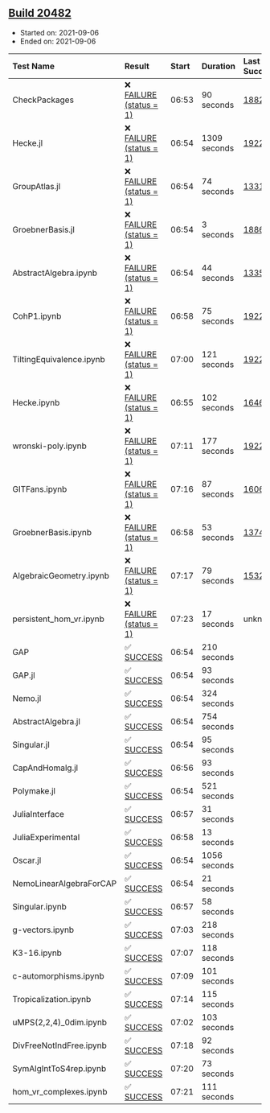 ## [Build 20482](https://oscarci.mathematik.uni-kl.de/job/oscar/20482/)

* Started on: 2021-09-06
* Ended on: 2021-09-06

| Test Name    | Result | Start | Duration | Last Success | First Failure |
|:-------------|:-------|:------|:---------|:-------------|:--------------|
| CheckPackages | ❌ [FAILURE (status = 1)](https://oscarci.mathematik.uni-kl.de/job/oscar/20482/artifact/logs/build-20482/CheckPackages.log) | 06:53 | 90 seconds | [18822](https://oscarci.mathematik.uni-kl.de/job/oscar/18822/) | [18823](https://oscarci.mathematik.uni-kl.de/job/oscar/18823/) |
| Hecke.jl | ❌ [FAILURE (status = 1)](https://oscarci.mathematik.uni-kl.de/job/oscar/20482/artifact/logs/build-20482/Hecke.jl.log) | 06:54 | 1309 seconds | [19222](https://oscarci.mathematik.uni-kl.de/job/oscar/19222/) | [20152](https://oscarci.mathematik.uni-kl.de/job/oscar/20152/) |
| GroupAtlas.jl | ❌ [FAILURE (status = 1)](https://oscarci.mathematik.uni-kl.de/job/oscar/20482/artifact/logs/build-20482/GroupAtlas.jl.log) | 06:54 | 74 seconds | [13311](https://oscarci.mathematik.uni-kl.de/job/oscar/13311/) | [13312](https://oscarci.mathematik.uni-kl.de/job/oscar/13312/) |
| GroebnerBasis.jl | ❌ [FAILURE (status = 1)](https://oscarci.mathematik.uni-kl.de/job/oscar/20482/artifact/logs/build-20482/GroebnerBasis.jl.log) | 06:54 | 3 seconds | [18864](https://oscarci.mathematik.uni-kl.de/job/oscar/18864/) | [18865](https://oscarci.mathematik.uni-kl.de/job/oscar/18865/) |
| AbstractAlgebra.ipynb | ❌ [FAILURE (status = 1)](https://oscarci.mathematik.uni-kl.de/job/oscar/20482/artifact/logs/build-20482/AbstractAlgebra.ipynb.log) | 06:54 | 44 seconds | [13355](https://oscarci.mathematik.uni-kl.de/job/oscar/13355/) | [13356](https://oscarci.mathematik.uni-kl.de/job/oscar/13356/) |
| CohP1.ipynb | ❌ [FAILURE (status = 1)](https://oscarci.mathematik.uni-kl.de/job/oscar/20482/artifact/logs/build-20482/CohP1.ipynb.log) | 06:58 | 75 seconds | [19222](https://oscarci.mathematik.uni-kl.de/job/oscar/19222/) | [20152](https://oscarci.mathematik.uni-kl.de/job/oscar/20152/) |
| TiltingEquivalence.ipynb | ❌ [FAILURE (status = 1)](https://oscarci.mathematik.uni-kl.de/job/oscar/20482/artifact/logs/build-20482/TiltingEquivalence.ipynb.log) | 07:00 | 121 seconds | [19222](https://oscarci.mathematik.uni-kl.de/job/oscar/19222/) | [20152](https://oscarci.mathematik.uni-kl.de/job/oscar/20152/) |
| Hecke.ipynb | ❌ [FAILURE (status = 1)](https://oscarci.mathematik.uni-kl.de/job/oscar/20482/artifact/logs/build-20482/Hecke.ipynb.log) | 06:55 | 102 seconds | [16463](https://oscarci.mathematik.uni-kl.de/job/oscar/16463/) | [16464](https://oscarci.mathematik.uni-kl.de/job/oscar/16464/) |
| wronski-poly.ipynb | ❌ [FAILURE (status = 1)](https://oscarci.mathematik.uni-kl.de/job/oscar/20482/artifact/logs/build-20482/wronski-poly.ipynb.log) | 07:11 | 177 seconds | [19222](https://oscarci.mathematik.uni-kl.de/job/oscar/19222/) | [20152](https://oscarci.mathematik.uni-kl.de/job/oscar/20152/) |
| GITFans.ipynb | ❌ [FAILURE (status = 1)](https://oscarci.mathematik.uni-kl.de/job/oscar/20482/artifact/logs/build-20482/GITFans.ipynb.log) | 07:16 | 87 seconds | [16068](https://oscarci.mathematik.uni-kl.de/job/oscar/16068/) | [16069](https://oscarci.mathematik.uni-kl.de/job/oscar/16069/) |
| GroebnerBasis.ipynb | ❌ [FAILURE (status = 1)](https://oscarci.mathematik.uni-kl.de/job/oscar/20482/artifact/logs/build-20482/GroebnerBasis.ipynb.log) | 06:58 | 53 seconds | [13748](https://oscarci.mathematik.uni-kl.de/job/oscar/13748/) | [13749](https://oscarci.mathematik.uni-kl.de/job/oscar/13749/) |
| AlgebraicGeometry.ipynb | ❌ [FAILURE (status = 1)](https://oscarci.mathematik.uni-kl.de/job/oscar/20482/artifact/logs/build-20482/AlgebraicGeometry.ipynb.log) | 07:17 | 79 seconds | [15322](https://oscarci.mathematik.uni-kl.de/job/oscar/15322/) | [15323](https://oscarci.mathematik.uni-kl.de/job/oscar/15323/) |
| persistent_hom_vr.ipynb | ❌ [FAILURE (status = 1)](https://oscarci.mathematik.uni-kl.de/job/oscar/20482/artifact/logs/build-20482/persistent_hom_vr.ipynb.log) | 07:23 | 17 seconds | unknown | unknown |
| GAP | ✅ [SUCCESS](https://oscarci.mathematik.uni-kl.de/job/oscar/20482/artifact/logs/build-20482/GAP.log) | 06:54 | 210 seconds |  |  |
| GAP.jl | ✅ [SUCCESS](https://oscarci.mathematik.uni-kl.de/job/oscar/20482/artifact/logs/build-20482/GAP.jl.log) | 06:54 | 93 seconds |  |  |
| Nemo.jl | ✅ [SUCCESS](https://oscarci.mathematik.uni-kl.de/job/oscar/20482/artifact/logs/build-20482/Nemo.jl.log) | 06:54 | 324 seconds |  |  |
| AbstractAlgebra.jl | ✅ [SUCCESS](https://oscarci.mathematik.uni-kl.de/job/oscar/20482/artifact/logs/build-20482/AbstractAlgebra.jl.log) | 06:54 | 754 seconds |  |  |
| Singular.jl | ✅ [SUCCESS](https://oscarci.mathematik.uni-kl.de/job/oscar/20482/artifact/logs/build-20482/Singular.jl.log) | 06:54 | 95 seconds |  |  |
| CapAndHomalg.jl | ✅ [SUCCESS](https://oscarci.mathematik.uni-kl.de/job/oscar/20482/artifact/logs/build-20482/CapAndHomalg.jl.log) | 06:56 | 93 seconds |  |  |
| Polymake.jl | ✅ [SUCCESS](https://oscarci.mathematik.uni-kl.de/job/oscar/20482/artifact/logs/build-20482/Polymake.jl.log) | 06:54 | 521 seconds |  |  |
| JuliaInterface | ✅ [SUCCESS](https://oscarci.mathematik.uni-kl.de/job/oscar/20482/artifact/logs/build-20482/JuliaInterface.log) | 06:57 | 31 seconds |  |  |
| JuliaExperimental | ✅ [SUCCESS](https://oscarci.mathematik.uni-kl.de/job/oscar/20482/artifact/logs/build-20482/JuliaExperimental.log) | 06:58 | 13 seconds |  |  |
| Oscar.jl | ✅ [SUCCESS](https://oscarci.mathematik.uni-kl.de/job/oscar/20482/artifact/logs/build-20482/Oscar.jl.log) | 06:54 | 1056 seconds |  |  |
| NemoLinearAlgebraForCAP | ✅ [SUCCESS](https://oscarci.mathematik.uni-kl.de/job/oscar/20482/artifact/logs/build-20482/NemoLinearAlgebraForCAP.log) | 06:54 | 21 seconds |  |  |
| Singular.ipynb | ✅ [SUCCESS](https://oscarci.mathematik.uni-kl.de/job/oscar/20482/artifact/logs/build-20482/Singular.ipynb.log) | 06:57 | 58 seconds |  |  |
| g-vectors.ipynb | ✅ [SUCCESS](https://oscarci.mathematik.uni-kl.de/job/oscar/20482/artifact/logs/build-20482/g-vectors.ipynb.log) | 07:03 | 218 seconds |  |  |
| K3-16.ipynb | ✅ [SUCCESS](https://oscarci.mathematik.uni-kl.de/job/oscar/20482/artifact/logs/build-20482/K3-16.ipynb.log) | 07:07 | 118 seconds |  |  |
| c-automorphisms.ipynb | ✅ [SUCCESS](https://oscarci.mathematik.uni-kl.de/job/oscar/20482/artifact/logs/build-20482/c-automorphisms.ipynb.log) | 07:09 | 101 seconds |  |  |
| Tropicalization.ipynb | ✅ [SUCCESS](https://oscarci.mathematik.uni-kl.de/job/oscar/20482/artifact/logs/build-20482/Tropicalization.ipynb.log) | 07:14 | 115 seconds |  |  |
| uMPS(2,2,4)_0dim.ipynb | ✅ [SUCCESS](https://oscarci.mathematik.uni-kl.de/job/oscar/20482/artifact/logs/build-20482/uMPS-2-2-4-_0dim.ipynb.log) | 07:02 | 103 seconds |  |  |
| DivFreeNotIndFree.ipynb | ✅ [SUCCESS](https://oscarci.mathematik.uni-kl.de/job/oscar/20482/artifact/logs/build-20482/DivFreeNotIndFree.ipynb.log) | 07:18 | 92 seconds |  |  |
| SymAlgIntToS4rep.ipynb | ✅ [SUCCESS](https://oscarci.mathematik.uni-kl.de/job/oscar/20482/artifact/logs/build-20482/SymAlgIntToS4rep.ipynb.log) | 07:20 | 73 seconds |  |  |
| hom_vr_complexes.ipynb | ✅ [SUCCESS](https://oscarci.mathematik.uni-kl.de/job/oscar/20482/artifact/logs/build-20482/hom_vr_complexes.ipynb.log) | 07:21 | 111 seconds |  |  |
